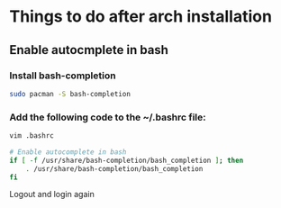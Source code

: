 # Things to do after arch installation

## Enable autocmplete in bash

### Install bash-completion

```bash
sudo pacman -S bash-completion
```
### Add the following code to the ~/.bashrc file:

```bash
vim .bashrc
```

```bash
# Enable autocomplete in bash
if [ -f /usr/share/bash-completion/bash_completion ]; then
    . /usr/share/bash-completion/bash_completion
fi
```
Logout and login again
